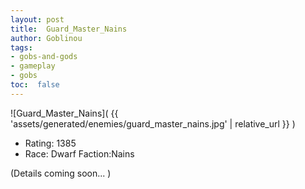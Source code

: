 ```yaml
---
layout: post
title:  Guard_Master_Nains
author: Goblinou
tags:
- gobs-and-gods
- gameplay
- gobs
toc:  false
---
```


![Guard_Master_Nains]( {{ 'assets/generated/enemies/guard_master_nains.jpg' | relative_url }} )
- Rating: 1385
- Race: Dwarf  Faction:Nains

(Details coming soon... )